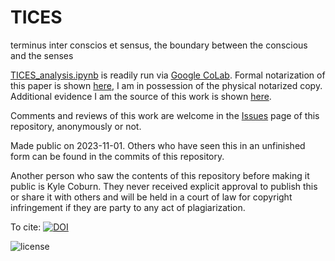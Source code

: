 # TICES
terminus inter conscios et sensus, the boundary between the conscious and the senses

[TICES_analysis.ipynb](https://github.com/dyl4nm4rsh4ll/TICES/blob/main/TICES_analysis.ipynb) is readily run via [Google CoLab](https://colab.research.google.com/). Formal notarization of this paper is shown [here](https://github.com/dyl4nm4rsh4ll/TICES/blob/main/20231031_TICES_notarization.jpg), I am in possession of the physical notarized copy. Additional evidence I am the source of this work is shown [here](https://github.com/dyl4nm4rsh4ll/TICES/blob/main/supplemental.pdf). 

Comments and reviews of this work are welcome in the [Issues](https://github.com/dyl4nm4rsh4ll/TICES/issues) page of this repository, anonymously or not.

Made public on 2023-11-01. Others who have seen this in an unfinished form can be found in the commits of this repository.

Another person who saw the contents of this repository before making it public is Kyle Coburn. They never received explicit approval to publish this or share it with others and will be held in a court of law for copyright infringement if they are party to any act of plagiarization.

To cite: [![DOI](https://zenodo.org/badge/712282968.svg)](https://zenodo.org/doi/10.5281/zenodo.10067747)

![license](https://raw.githubusercontent.com/dyl4nm4rsh4ll/TICES/main/LICENSE.png)
